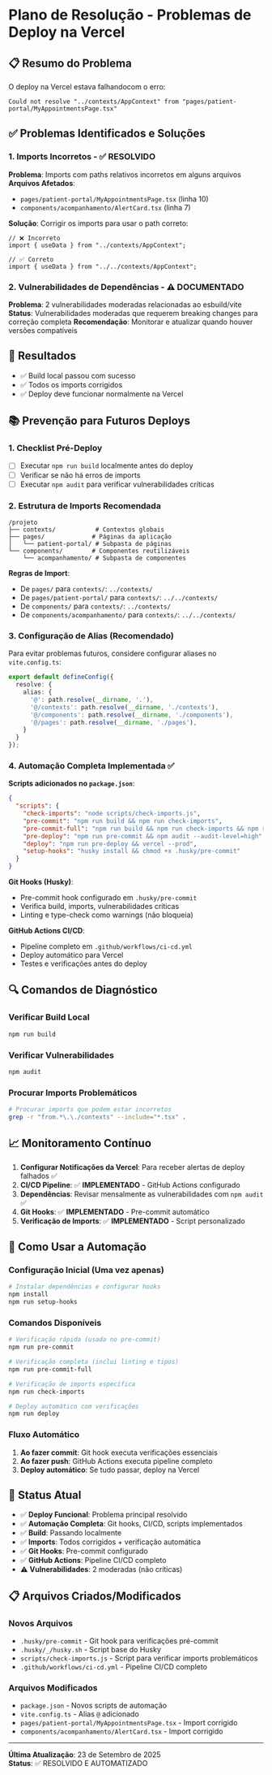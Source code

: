 # Plano de Resolução - Problemas de Deploy na Vercel

## 📋 Resumo do Problema

O deploy na Vercel estava falhandocom o erro:
```
Could not resolve "../contexts/AppContext" from "pages/patient-portal/MyAppointmentsPage.tsx"
```

## ✅ Problemas Identificados e Soluções

### 1. **Imports Incorretos** - ✅ RESOLVIDO
**Problema**: Imports com paths relativos incorretos em alguns arquivos
**Arquivos Afetados**:
- `pages/patient-portal/MyAppointmentsPage.tsx` (linha 10)
- `components/acompanhamento/AlertCard.tsx` (linha 7)

**Solução**: Corrigir os imports para usar o path correto:
```tsx
// ❌ Incorreto
import { useData } from "../contexts/AppContext";

// ✅ Correto
import { useData } from "../../contexts/AppContext";
```

### 2. **Vulnerabilidades de Dependências** - ⚠️ DOCUMENTADO
**Problema**: 2 vulnerabilidades moderadas relacionadas ao esbuild/vite
**Status**: Vulnerabilidades moderadas que requerem breaking changes para correção completa
**Recomendação**: Monitorar e atualizar quando houver versões compatíveis

## 🚀 Resultados

- ✅ Build local passou com sucesso
- ✅ Todos os imports corrigidos
- ✅ Deploy deve funcionar normalmente na Vercel

## 📚 Prevenção para Futuros Deploys

### 1. **Checklist Pré-Deploy**
- [ ] Executar `npm run build` localmente antes do deploy
- [ ] Verificar se não há erros de imports
- [ ] Executar `npm audit` para verificar vulnerabilidades críticas

### 2. **Estrutura de Imports Recomendada**
```
/projeto
├── contexts/           # Contextos globais
├── pages/             # Páginas da aplicação
│   └── patient-portal/ # Subpasta de páginas
└── components/        # Componentes reutilizáveis
    └── acompanhamento/ # Subpasta de componentes
```

**Regras de Import**:
- De `pages/` para `contexts/`: `../contexts/`
- De `pages/patient-portal/` para `contexts/`: `../../contexts/`
- De `components/` para `contexts/`: `../contexts/`
- De `components/acompanhamento/` para `contexts/`: `../../contexts/`

### 3. **Configuração de Alias (Recomendado)**
Para evitar problemas futuros, considere configurar aliases no `vite.config.ts`:

```typescript
export default defineConfig({
  resolve: {
    alias: {
      '@': path.resolve(__dirname, '.'),
      '@/contexts': path.resolve(__dirname, './contexts'),
      '@/components': path.resolve(__dirname, './components'),
      '@/pages': path.resolve(__dirname, './pages'),
    }
  }
});
```

### 4. **Automação Completa Implementada** ✅
**Scripts adicionados no `package.json`**:
```json
{
  "scripts": {
    "check-imports": "node scripts/check-imports.js",
    "pre-commit": "npm run build && npm run check-imports",
    "pre-commit-full": "npm run build && npm run check-imports && npm run lint && npm run type-check",
    "pre-deploy": "npm run pre-commit && npm audit --audit-level=high",
    "deploy": "npm run pre-deploy && vercel --prod",
    "setup-hooks": "husky install && chmod +x .husky/pre-commit"
  }
}
```

**Git Hooks (Husky)**:
- Pre-commit hook configurado em `.husky/pre-commit`
- Verifica build, imports, vulnerabilidades críticas
- Linting e type-check como warnings (não bloqueia)

**GitHub Actions CI/CD**:
- Pipeline completo em `.github/workflows/ci-cd.yml`
- Deploy automático para Vercel
- Testes e verificações antes do deploy

## 🔍 Comandos de Diagnóstico

### Verificar Build Local
```bash
npm run build
```

### Verificar Vulnerabilidades
```bash
npm audit
```

### Procurar Imports Problemáticos
```bash
# Procurar imports que podem estar incorretos
grep -r "from.*\.\./contexts" --include="*.tsx" .
```

## 📈 Monitoramento Contínuo

1. **Configurar Notificações da Vercel**: Para receber alertas de deploy falhados ✅
2. **CI/CD Pipeline**: ✅ **IMPLEMENTADO** - GitHub Actions configurado
3. **Dependências**: Revisar mensalmente as vulnerabilidades com `npm audit` ✅
4. **Git Hooks**: ✅ **IMPLEMENTADO** - Pre-commit automático
5. **Verificação de Imports**: ✅ **IMPLEMENTADO** - Script personalizado

## 🚀 Como Usar a Automação

### Configuração Inicial (Uma vez apenas)
```bash
# Instalar dependências e configurar hooks
npm install
npm run setup-hooks
```

### Comandos Disponíveis
```bash
# Verificação rápida (usada no pre-commit)
npm run pre-commit

# Verificação completa (inclui linting e tipos)
npm run pre-commit-full

# Verificação de imports específica
npm run check-imports

# Deploy automático com verificações
npm run deploy
```

### Fluxo Automático
1. **Ao fazer commit**: Git hook executa verificações essenciais
2. **Ao fazer push**: GitHub Actions executa pipeline completo
3. **Deploy automático**: Se tudo passar, deploy na Vercel

## 🎯 Status Atual

- ✅ **Deploy Funcional**: Problema principal resolvido
- ✅ **Automação Completa**: Git hooks, CI/CD, scripts implementados
- ✅ **Build**: Passando localmente
- ✅ **Imports**: Todos corrigidos + verificação automática
- ✅ **Git Hooks**: Pre-commit configurado
- ✅ **GitHub Actions**: Pipeline CI/CD completo
- ⚠️ **Vulnerabilidades**: 2 moderadas (não críticas)

## 📋 Arquivos Criados/Modificados

### Novos Arquivos
- `.husky/pre-commit` - Git hook para verificações pré-commit
- `.husky/_/husky.sh` - Script base do Husky
- `scripts/check-imports.js` - Script para verificar imports problemáticos
- `.github/workflows/ci-cd.yml` - Pipeline CI/CD completo

### Arquivos Modificados
- `package.json` - Novos scripts de automação
- `vite.config.ts` - Alias `@` adicionado
- `pages/patient-portal/MyAppointmentsPage.tsx` - Import corrigido
- `components/acompanhamento/AlertCard.tsx` - Import corrigido

---

**Última Atualização**: 23 de Setembro de 2025  
**Status**: ✅ RESOLVIDO E AUTOMATIZADO
